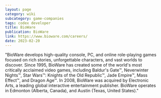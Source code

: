 ```yaml
---
layout: page
category: wiki
subcategory: game-companies
tags: codex developer
title: BioWare
publication: BioWare
link: https://www.bioware.com/careers/
date: 2023-02-20
---
```


"BioWare develops high-quality console, PC, and online role-playing games focused on rich stories, unforgettable characters, and vast worlds to discover. Since 1995, BioWare has created some of the world's most critically acclaimed video games, including Baldur's Gate™, Neverwinter Nights™, Star Wars™: Knights of the Old Republic™, Jade Empire™, Mass Effect™, and Dragon Age™. In 2008, BioWare was acquired by Electronic Arts, a leading global interactive entertainment publisher. BioWare operates in Edmonton (Alberta, Canada), and Austin (Texas, United States)."
